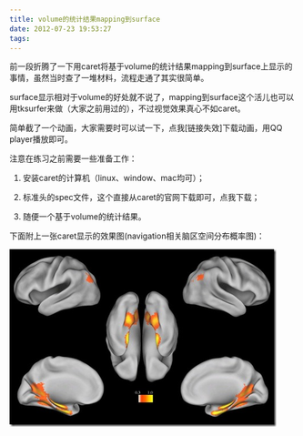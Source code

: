 ```yaml
---
title: volume的统计结果mapping到surface
date: 2012-07-23 19:53:27
tags:
---
```

前一段折腾了一下用caret将基于volume的统计结果mapping到surface上显示的事情，虽然当时查了一堆材料，流程走通了其实很简单。

surface显示相对于volume的好处就不说了，mapping到surface这个活儿也可以用tksurfer来做（大家之前用过的），不过视觉效果真心不如caret。

简单截了一个动画，大家需要时可以试一下，点我[链接失效]下载动画，用QQ player播放即可。

注意在练习之前需要一些准备工作：

1. 安装caret的计算机（linux、window、mac均可）；

2. 标准头的spec文件，这个直接从caret的官网下载即可，点我下载；

3. 随便一个基于volume的统计结果。

下面附上一张caret显示的效果图(navigation相关脑区空间分布概率图)：

![surfacefig](/images/post_images/vol2surf.jpeg "Volume2Surface")